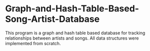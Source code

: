 # Graph-and-Hash-Table-Based-Song-Artist-Database
This program is a graph and hash table based database for tracking relationships between artists and songs. All data structures were implemented from scratch.
